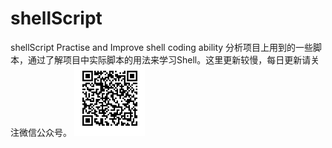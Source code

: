 # shellScript
shellScript Practise and Improve shell coding ability
分析项目上用到的一些脚本，通过了解项目中实际脚本的用法来学习Shell。这里更新较慢，每日更新请关注微信公众号。
![微信公众号](公众号.png)

